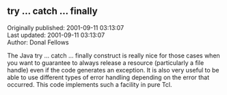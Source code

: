 ## try ... catch ... finally  
Originally published: 2001-09-11 03:13:07  
Last updated: 2001-09-11 03:13:07  
Author: Donal Fellows  
  
The Java try ... catch ... finally construct is really nice for those cases when you want to guarantee to always release a resource (particularly a file handle) even if the code generates an exception. It is also very useful to be able to use different types of error handling depending on the error that occurred. This code implements such a facility in pure Tcl.